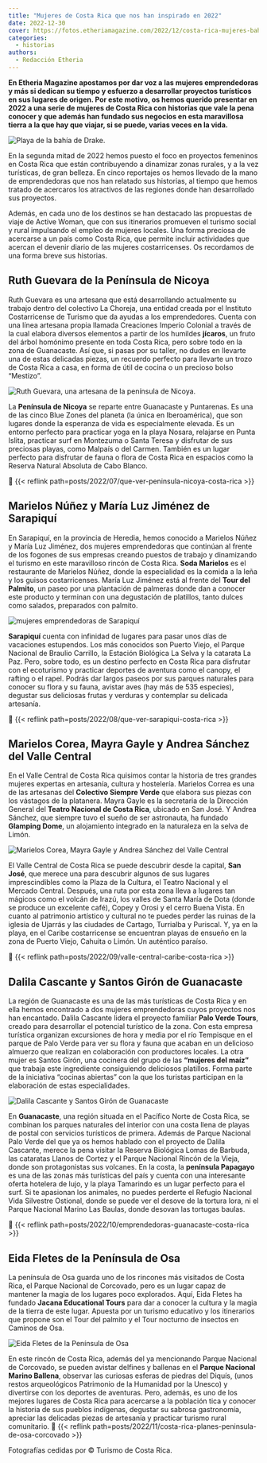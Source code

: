 ```yaml
---
title: "Mujeres de Costa Rica que nos han inspirado en 2022"
date: 2022-12-30
cover: https://fotos.etheriamagazine.com/2022/12/costa-rica-mujeres-bahia-drake-corcovado.jpg
categories: 
  - historias
authors: 
  - Redacción Etheria
---
```


**En Etheria Magazine apostamos por dar voz a las mujeres emprendedoras y más si dedican 
su tiempo y esfuerzo a desarrollar proyectos turísticos en sus lugares de origen. Por 
este motivo, os hemos querido presentar en 2022 a una serie de mujeres de Costa Rica con 
historias que vale la pena conocer y que además han fundado sus negocios en esta 
maravillosa tierra a la que hay que viajar, si se puede, varias veces en la vida.** 

![Playa de la bahía de Drake.](https://fotos.etheriamagazine.com/2022/12/costa-rica-mujeres-bahia-drake-corcovado.jpg "Playa de la bahía de Drake.")

En la segunda mitad de 2022 hemos puesto el foco en proyectos femeninos en Costa Rica 
que están contribuyendo a dinamizar zonas rurales, y a la vez turísticas, de gran 
belleza. En cinco reportajes os hemos llevado de la mano de emprendedoras que nos han 
relatado sus historias, al tiempo que hemos tratado de acercaros los atractivos de las 
regiones donde han desarrollado sus proyectos. 

Además, en cada uno de los destinos se han destacado las propuestas de viaje de Active 
Woman, que con sus itinerarios promueven el turismo social y rural impulsando el empleo 
de mujeres locales. Una forma preciosa de acercarse a un país como Costa Rica, que 
permite incluir actividades que acercan el devenir diario de las mujeres costarricenses. 
Os recordamos de una forma breve sus historias. 

## Ruth Guevara de la Península de Nicoya

Ruth Guevara es una artesana que está desarrollando actualmente su trabajo dentro del 
colectivo La Choreja, una entidad creada por el Instituto Costarricense de Turismo que 
da ayudas a los emprendedores. Cuenta con una línea artesana propia llamada Creaciones 
Imperio Colonial a través de la cual elabora diversos elementos a partir de los humildes 
**jícaros**, un fruto del árbol homónimo presente en toda Costa Rica, pero sobre todo en 
la zona de Guanacaste. Así que, si pasas por su taller, no dudes en llevarte una de 
estas delicadas piezas, un recuerdo perfecto para llevarte un trozo de Costa Rica a 
casa, en forma de útil de cocina o un precioso bolso “Mestizo”. 

![Ruth Guevara, una artesana de la península de Nicoya.](https://fotos.etheriamagazine.com/2022/12/ruth-guevara-nicoya.jpg "Ruth Guevara, una artesana de la península de Nicoya.")

La **Península de Nicoya** se reparte entre Guanacaste y Puntarenas. Es una de las cinco 
Blue Zones del planeta (la única en Iberoamérica), que son lugares donde la esperanza de 
vida es especialmente elevada. Es un entorno perfecto para practicar yoga en la playa 
Nosara, relajarse en Punta Islita, practicar surf en Montezuma o Santa Teresa y 
disfrutar de sus preciosas playas, como Malpaís o del Carmen. También es un lugar 
perfecto para disfrutar de fauna o flora de Costa Rica en espacios como la Reserva 
Natural Absoluta de Cabo Blanco. 

📍 {{< reflink path=posts/2022/07/que-ver-peninsula-nicoya-costa-rica >}} 

## Marielos Núñez y María Luz Jiménez de Sarapiquí

En Sarapiquí, en la provincia de Heredia, hemos conocido a Marielos Núñez y María Luz 
Jiménez, dos mujeres emprendedoras que continúan al frente de los fogones de sus 
empresas creando puestos de trabajo y dinamizando el turismo en este maravilloso rincón 
de Costa Rica. **Soda Marielos** es el restaurante de Marielos Núñez, donde la 
especialidad es la comida a la leña y los guisos costarricenses. María Luz Jiménez está 
al frente del **Tour del Palmito**, un paseo por una plantación de palmeras donde dan a 
conocer este producto y terminan con una degustación de platillos, tanto dulces como 
salados, preparados con palmito. 

![mujeres emprendedoras de Sarapiquí](https://fotos.etheriamagazine.com/2022/12/Marielos-maria-luz-sarapiqui-costa-rica.jpg "Marielos Núñez y María Luz Jiménez de Sarapiquí.")

**Sarapiquí** cuenta con infinidad de lugares para pasar unos días de vacaciones 
estupendos. Los más conocidos son Puerto Viejo, el Parque Nacional de Braulio Carrillo, 
la Estación Biológica La Selva y la catarata La Paz. Pero, sobre todo, es un destino 
perfecto en Costa Rica para disfrutar con el ecoturismo y practicar deportes de aventura 
como el canopy, el rafting o el rapel. Podrás dar largos paseos por sus parques 
naturales para conocer su flora y su fauna, avistar aves (hay más de 535 especies), 
degustar sus deliciosas frutas y verduras y contemplar su delicada artesanía. 

📍 {{< reflink path=posts/2022/08/que-ver-sarapiqui-costa-rica >}} 

## Marielos Corea, Mayra Gayle y Andrea Sánchez del Valle Central

En el Valle Central de Costa Rica quisimos contar la historia de tres grandes mujeres 
expertas en artesanía, cultura y hostelería. Marielos Correa es una de las artesanas del 
**Colectivo Siempre Verde** que elabora sus piezas con los vástagos de la platanera. 
Mayra Gayle es la secretaria de la Dirección General del **Teatro Nacional de Costa 
Rica**, ubicado en San José. Y Andrea Sánchez, que siempre tuvo el sueño de ser 
astronauta, ha fundado **Glamping Dome**, un alojamiento integrado en la naturaleza en 
la selva de Limón. 

![Marielos Corea, Mayra Gayle y Andrea Sánchez del Valle Central](https://fotos.etheriamagazine.com/2022/12/Marielos-Mayra-Andrea-valle-central-costa-rica.jpg "Marielos Corea, Mayra Gayle y Andrea Sánchez del Valle Central.")

El Valle Central de Costa Rica se puede descubrir desde la capital, **San José**, que 
merece una para descubrir algunos de sus lugares imprescindibles como la Plaza de la 
Cultura, el Teatro Nacional y el Mercado Central. Después, una ruta por esta zona lleva 
a lugares tan mágicos como el volcán de Irazú, los valles de Santa María de Dota (donde 
se produce un excelente café), Copey y Orosi y el cerro Buena Vista. En cuanto al 
patrimonio artístico y cultural no te puedes perder las ruinas de la iglesia de Ujarrás 
y las ciudades de Cartago, Turrialba y Puriscal. Y, ya en la playa, en el Caribe 
costarricense se encuentran playas de ensueño en la zona de Puerto Viejo, Cahuita o 
Limón. Un auténtico paraíso. 

📍 {{< reflink path=posts/2022/09/valle-central-caribe-costa-rica >}} 

## Dalila Cascante y Santos Girón de Guanacaste

La región de Guanacaste es una de las más turísticas de Costa Rica y en ella hemos 
encontrado a dos mujeres emprendedoras cuyos proyectos nos han encantado. Dalila 
Cascante lidera el proyecto familiar **Palo Verde Tours**, creado para desarrollar el 
potencial turístico de la zona. Con esta empresa turística organizan excursiones de hora 
y media por el río Tempisque en el parque de Palo Verde para ver su flora y fauna que 
acaban en un delicioso almuerzo que realizan en colaboración con productores locales. La 
otra mujer es Santos Girón, una cocinera del grupo de las **“mujeres del maíz”** que 
trabaja este ingrediente consiguiendo deliciosos platillos. Forma parte de la iniciativa 
“cocinas abiertas” con la que los turistas participan en la elaboración de estas 
especialidades. 

![Dalila Cascante y Santos Girón de Guanacaste](https://fotos.etheriamagazine.com/2022/12/guanacaste-dalila-santos.jpg "Dalila Cascante y Santos Girón de Guanacaste.")

En **Guanacaste**, una región situada en el Pacífico Norte de Costa Rica, se combinan 
los parques naturales del interior con una costa llena de playas de postal con servicios 
turísticos de primera. Además de Parque Nacional Palo Verde del que ya os hemos hablado 
con el proyecto de Dalila Cascante, merece la pena visitar la Reserva Biológica Lomas de 
Barbuda, las cataratas Llanos de Cortez y el Parque Nacional Rincón de la Vieja, donde 
son protagonistas sus volcanes. En la costa, la **península Papagayo** es una de las 
zonas más turísticas del país y cuenta con una interesante oferta hotelera de lujo, y la 
playa Tamarindo es un lugar perfecto para el surf. Si te apasionan los animales, no 
puedes perderte el Refugio Nacional Vida Silvestre Ostional, donde se puede ver el 
desove de la tortura lora, ni el Parque Nacional Marino Las Baulas, donde desovan las 
tortugas baulas. 

📍 {{< reflink path=posts/2022/10/emprendedoras-guanacaste-costa-rica >}} 

## Eida Fletes de la Península de Osa

La península de Osa guarda uno de los rincones más visitados de Costa Rica, el Parque 
Nacional de Corcovado, pero es un lugar capaz de mantener la magia de los lugares poco 
explorados. Aquí, Eida Fletes ha fundado **Jacana Educational Tours** para dar a conocer 
la cultura y la magia de la tierra de este lugar. Apuesta por un turismo educativo y los 
itinerarios que propone son el Tour del palmito y el Tour nocturno de insectos en 
Caminos de Osa. 

![Eida Fletes de la Península de Osa](https://fotos.etheriamagazine.com/2022/12/mujeres-Eida-Fletes-costa-rica.jpg "Eida Fletes de la Península de Osa.")

En este rincón de Costa Rica, además del ya mencionando Parque Nacional de Corcovado, se 
pueden avistar delfines y ballenas en el **Parque Nacional Marino Ballena**, observar 
las curiosas esferas de piedras del Diquís, (unos restos arqueológicos Patrimonio de la 
Humanidad por la Unesco) y divertirse con los deportes de aventuras. Pero, además, es 
uno de los mejores lugares de Costa Rica para acercarse a la población tica y conocer la 
historia de sus pueblos indígenas, degustar su sabrosa gastronomía, apreciar las 
delicadas piezas de artesanía y practicar turismo rural comunitario. 📍 {{< reflink 
path=posts/2022/11/costa-rica-planes-peninsula-de-osa-corcovado >}} 

Fotografías cedidas por © Turismo de Costa Rica.
